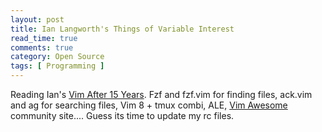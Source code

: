 ```yaml
---
layout: post
title: Ian Langworth's Things of Variable Interest
read_time: true  
comments: true
category: Open Source
tags: [ Programming ]
---
```


Reading Ian's [Vim After 15 Years](https://statico.github.io/). Fzf and fzf.vim for finding files, ack.vim and ag for searching files, Vim 8 + tmux combi, ALE, [Vim Awesome](https://vimawesome.com/) community site.... Guess its time to update my rc files.

